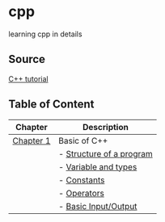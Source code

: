 # cpp

learning cpp in details

## Source

[C++ tutorial](https://cplusplus.com)

## Table of Content

| Chapter                  | Description                                       |
| ------------------------ | ------------------------------------------------- |
| [Chapter 1](./chapter-1) | Basic of C++                                      |
|                          | - [Structure of a program](./chapter-1/hello.cpp) |
|                          | - [Variable and types](./chapter-1/variables.cpp) |
|                          | - [Constants](./chapter-1/constants.cpp)          |
|                          | - [Operators](./chapter-1/operators.cpp)          |
|                          | - [Basic Input/Output](./chapter-1/io.cpp)        |
